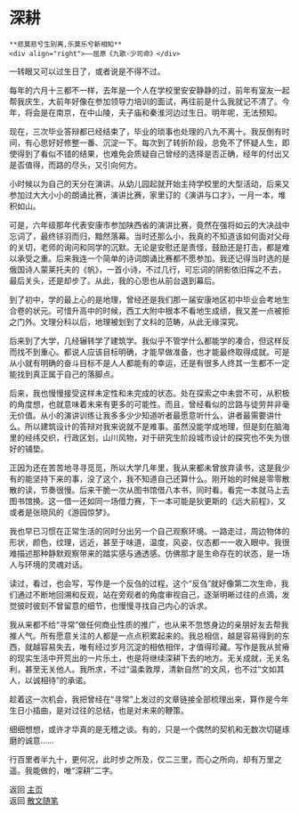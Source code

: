 # 深耕

```{tip} 
**悲莫悲兮生别离,乐莫乐兮新相知**       
<div align="right">——屈原《九歌·少司命》</div>
```

一转眼又可以过生日了，或者说是不得不过。

每年的六月十三都不一样，去年是一个人在学校里安安静静的过，前年有室友一起帮我庆生，大前年好像在参加领导力培训的面试，再往前是什么我就记不清了。今年，将会是在南京，在中山陵，夫子庙和秦淮河边过生日。明年呢，无法预知。

现在，三次毕业答辩都已经结束了，毕业的琐事也处理的八九不离十。我反倒有时间，有心思好好修整一番、沉淀一下。每次到了转折阶段，总免不了怀疑人生，即使得到了看似不错的结果，也难免会质疑自己曾经的选择是否正确，经年的付出又是否值得，而路的尽头，又引向何方。

小时候以为自己的天分在演讲。从幼儿园起就开始主持学校里的大型活动，后来又参加过大大小小的朗诵比赛，演讲比赛，家里订的《演讲与口才》，一月一本，堆积如山。

可是，六年级那年代表安康市参加陕西省的演讲比赛，竟然在强将如云的大决战中忘词了，最终铩羽而归，黯然落幕。当时还那么小，我真的不知道该如何面对父母的关切，老师的询问和同学的沉默。无论是安慰还是责怪，鼓励还是打击，都是难以承受之重。后来我连一个简单的诗词朗诵比赛都不愿参加。我还记得当时选的是俄国诗人蒙莱托夫的《帆》，一首小诗，不过几行，可忘词的阴影依旧挥之不去，最后关头，还是却步了。从此，我的心思也从前台退到幕后。

到了初中，学的最上心的是地理，曾经还是我们那一届安康地区初中毕业会考地生合卷的状元。可惜升高中的时候，西工大附中根本不看地生成绩，我又差一点被拒之门外。文理分科以后，地理被划到了文科的范畴，从此无缘深究。

后来到了大学，几经辗转学了建筑学。我似乎不管学什么都能学的凑合，但这样反而找不到重心。都说人应该目标明确，才能早做准备，也才能最终取得成就。可是从小就有明确的奋斗目标不是人人都能有的幸运，还是有很多人终其一生都不一定能找到真正属于自己的落脚点。

后来，我也慢慢接受这样未定性和未完成的状态。处在探索之中未尝不可，从积极的角度想，也就意味着未来有更多的可能性。而且，曾经看似的岔路与徒劳并非毫无价值。从小的演讲训练让我多多少少知道听者最愿意听什么，讲者最需要讲什么。所以建筑设计的答辩对我来说就不是难事。虽然没能学成地理，但是刻在脑海里的经纬交织，行政区划，山川风物，对于研究生阶段城市设计的探究也不失为很好的铺垫。

正因为还在苦苦地寻寻觅觅，所以大学几年里，我从来都未曾放弃读书，这是我少有的能坚持下来的事，没了这个，我不知道自己还算什么。刚开始的时候是零零散散的读，节奏很慢。后来干脆一次从图书馆借八本书，同时看。看完一本就马上去图书馆换。这一借一还如同一场借力赛，下一本可能是狄更斯的《远大前程》，又或者是张晓风的《游园惊梦》。

我也早已习惯在正常生活的同时分出另一个自己观察环境。一路走过，周边物体的形状，颜色，纹理，远近，甚至于味道，温度，风姿，仪态都一一收入眼中。我很难描述那种静默观察带来的踏实感与通透感。仿佛那才是生命存在的状态，是一场人与环境的灵魂对话。

读过，看过，也会写，写作是一个反刍的过程，这个“反刍”就好像第二次生命，我们通过不断地回溯和反观，站在旁观者的角度审视自己，逐渐明晰过往的点滴，发觉彼时彼刻不曾留意的细节，也慢慢寻找自己内心的诉求。

我从来都不给“寻常”做任何商业性质的推广，也从来不忽悠身边的亲朋好友去帮我推人气。所有愿意关注的人都是一点点积累起来的。我总相信，越是容易得到的东西，就越容易失去，唯有经过岁月沉淀的相依相伴，才值得珍藏。写作是我从贫瘠的现实生活中开荒出的一片乐土，也是将继续深耕下去的地方。无关成就，无关名利，甚至无关他人。我所求，不过“温柔敦厚，清新自然”的文风，也不过“文如其人，以诚相待”的承诺。

趁着这一次机会，我把曾经在“寻常”上发过的文章链接全部梳理出来，算作是今年生日小插曲，是对过往的总结，也是对未来的鞭策。

细细想想，或许才华真的是无稽之谈。有的，只是一个偶然的契机和无数次切磋琢磨的诚意……

行百里者半九十，更何况，此时步之所及，仅二三里，而心之所向，却有万里之遥。我能做的，唯“深耕”二字。



返回 [主页](../../../intro.md)   
返回 [散文随笔](../../../posts/essaycollection.md)